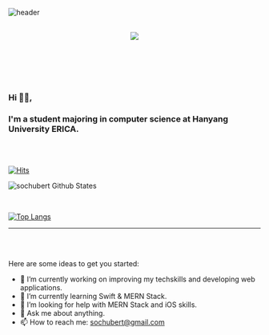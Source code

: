 ![header](https://capsule-render.vercel.app/api?type=wave&color=auto&height=300&section=header&text=Minjae%20Lee&fontSize=100)
<br/><br/>
<p align="center">
  <img src="https://user-images.githubusercontent.com/31719821/133101077-99a78709-18a4-4000-ae01-096551c78ab0.png" />
</p>
<br/>
<br/>


<br/>


<br />

### Hi 🙋‍♂️,
### I'm a student majoring in computer science at Hanyang University ERICA.
<br />


<br />


[![Hits](https://hits.seeyoufarm.com/api/count/incr/badge.svg?url=https%3A%2F%2Fgithub.com%2Fsochubert&count_bg=%2379C83D&title_bg=%23555555&icon=&icon_color=%23E7E7E7&title=hits&edge_flat=false)](https://hits.seeyoufarm.com)

![sochubert Github States](https://github-readme-stats.vercel.app/api?username=sochubert&show_icons=true&title_color=fff&icon_color=79ff97&text_color=9f9f9f&bg_color=151515)

<br />

[![Top Langs](https://github-readme-stats.vercel.app/api/top-langs/?username=sochubert&layout=compact)](https://github.com/sochubert/github-readme-stats)

*************


<br />
<br />

Here are some ideas to get you started:

- 🔭 I’m currently working on improving my techskills and developing web applications.
- 🌱 I’m currently learning Swift & MERN Stack.
- 🤔 I’m looking for help with MERN Stack and iOS skills.
- 💬 Ask me about anything.
- 📫 How to reach me: sochubert@gmail.com
